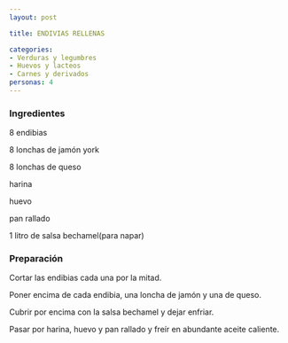 ```yaml
---
layout: post

title: ENDIVIAS RELLENAS

categories:
- Verduras y legumbres
- Huevos y lacteos
- Carnes y derivados
personas: 4 
---
```

<h3>Ingredientes</h3>
8 endibias

8 lonchas de jamón york

8 lonchas de queso

harina

huevo

pan rallado

1 litro de salsa bechamel(para napar)

<h3>Preparación</h3>
Cortar las endibias cada una por la mitad.

Poner encima de cada endibia, una loncha de jamón y una de queso.

Cubrir por encima con la salsa bechamel y dejar enfriar.

Pasar por harina, huevo y pan rallado y freír en abundante aceite caliente.